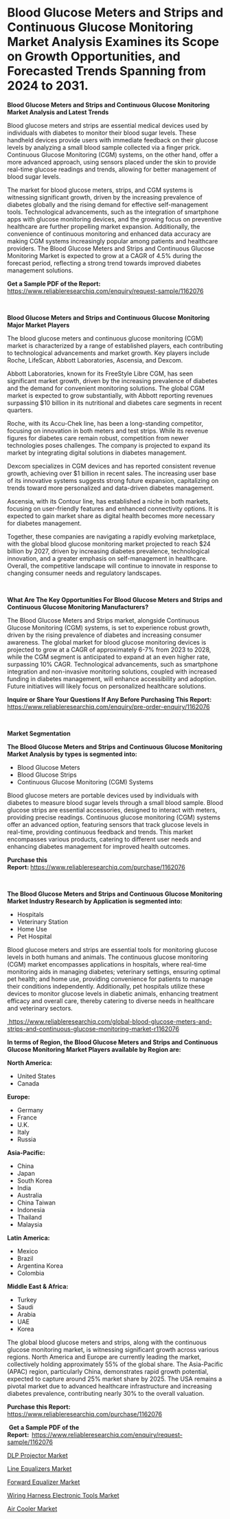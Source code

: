 <p><h1>Blood Glucose Meters and Strips and Continuous Glucose Monitoring Market Analysis Examines its Scope on Growth Opportunities, and Forecasted Trends Spanning from 2024 to 2031.</h1></p><p><strong>Blood Glucose Meters and Strips and Continuous Glucose Monitoring Market Analysis and Latest Trends</strong></p>
<p><p>Blood glucose meters and strips are essential medical devices used by individuals with diabetes to monitor their blood sugar levels. These handheld devices provide users with immediate feedback on their glucose levels by analyzing a small blood sample collected via a finger prick. Continuous Glucose Monitoring (CGM) systems, on the other hand, offer a more advanced approach, using sensors placed under the skin to provide real-time glucose readings and trends, allowing for better management of blood sugar levels.</p><p>The market for blood glucose meters, strips, and CGM systems is witnessing significant growth, driven by the increasing prevalence of diabetes globally and the rising demand for effective self-management tools. Technological advancements, such as the integration of smartphone apps with glucose monitoring devices, and the growing focus on preventive healthcare are further propelling market expansion. Additionally, the convenience of continuous monitoring and enhanced data accuracy are making CGM systems increasingly popular among patients and healthcare providers. The Blood Glucose Meters and Strips and Continuous Glucose Monitoring Market is expected to grow at a CAGR of 4.5% during the forecast period, reflecting a strong trend towards improved diabetes management solutions.</p></p>
<p><strong>Get a Sample PDF of the Report:&nbsp;</strong> <a href="https://www.reliableresearchiq.com/enquiry/request-sample/1162076?utm_campaign=1117&utm_medium=2&utm_source=Github&utm_content=ia&utm_term=29092024&utm_id=blood-glucose-meters-and-strips-and-continuous-glucose-monitoring">https://www.reliableresearchiq.com/enquiry/request-sample/1162076</a></p>
<p>&nbsp;</p>
<p><strong>Blood Glucose Meters and Strips and Continuous Glucose Monitoring Major Market Players</strong></p>
<p><p>The blood glucose meters and continuous glucose monitoring (CGM) market is characterized by a range of established players, each contributing to technological advancements and market growth. Key players include Roche, LifeScan, Abbott Laboratories, Ascensia, and Dexcom.</p><p>Abbott Laboratories, known for its FreeStyle Libre CGM, has seen significant market growth, driven by the increasing prevalence of diabetes and the demand for convenient monitoring solutions. The global CGM market is expected to grow substantially, with Abbott reporting revenues surpassing $10 billion in its nutritional and diabetes care segments in recent quarters.</p><p>Roche, with its Accu-Chek line, has been a long-standing competitor, focusing on innovation in both meters and test strips. While its revenue figures for diabetes care remain robust, competition from newer technologies poses challenges. The company is projected to expand its market by integrating digital solutions in diabetes management.</p><p>Dexcom specializes in CGM devices and has reported consistent revenue growth, achieving over $1 billion in recent sales. The increasing user base of its innovative systems suggests strong future expansion, capitalizing on trends toward more personalized and data-driven diabetes management.</p><p>Ascensia, with its Contour line, has established a niche in both markets, focusing on user-friendly features and enhanced connectivity options. It is expected to gain market share as digital health becomes more necessary for diabetes management.</p><p>Together, these companies are navigating a rapidly evolving marketplace, with the global blood glucose monitoring market projected to reach $24 billion by 2027, driven by increasing diabetes prevalence, technological innovation, and a greater emphasis on self-management in healthcare. Overall, the competitive landscape will continue to innovate in response to changing consumer needs and regulatory landscapes.</p></p>
<p>&nbsp;</p>
<p><strong>What Are The Key Opportunities For Blood Glucose Meters and Strips and Continuous Glucose Monitoring Manufacturers?</strong></p>
<p><p>The Blood Glucose Meters and Strips market, alongside Continuous Glucose Monitoring (CGM) systems, is set to experience robust growth, driven by the rising prevalence of diabetes and increasing consumer awareness. The global market for blood glucose monitoring devices is projected to grow at a CAGR of approximately 6-7% from 2023 to 2028, while the CGM segment is anticipated to expand at an even higher rate, surpassing 10% CAGR. Technological advancements, such as smartphone integration and non-invasive monitoring solutions, coupled with increased funding in diabetes management, will enhance accessibility and adoption. Future initiatives will likely focus on personalized healthcare solutions.</p></p>
<p><strong>Inquire or Share Your Questions If Any Before Purchasing This Report:</strong> <a href="https://www.reliableresearchiq.com/enquiry/pre-order-enquiry/1162076?utm_campaign=1117&utm_medium=2&utm_source=Github&utm_content=ia&utm_term=29092024&utm_id=blood-glucose-meters-and-strips-and-continuous-glucose-monitoring">https://www.reliableresearchiq.com/enquiry/pre-order-enquiry/1162076</a></p>
<p>&nbsp;</p>
<p><strong>Market Segmentation</strong></p>
<p><strong>The Blood Glucose Meters and Strips and Continuous Glucose Monitoring Market Analysis by types is segmented into:</strong></p>
<p><ul><li>Blood Glucose Meters</li><li>Blood Glucose Strips</li><li>Continuous Glucose Monitoring (CGM) Systems</li></ul></p>
<p><p>Blood glucose meters are portable devices used by individuals with diabetes to measure blood sugar levels through a small blood sample. Blood glucose strips are essential accessories, designed to interact with meters, providing precise readings. Continuous glucose monitoring (CGM) systems offer an advanced option, featuring sensors that track glucose levels in real-time, providing continuous feedback and trends. This market encompasses various products, catering to different user needs and enhancing diabetes management for improved health outcomes.</p></p>
<p><strong>Purchase this Report:&nbsp;</strong><a href="https://www.reliableresearchiq.com/purchase/1162076?utm_campaign=1117&utm_medium=2&utm_source=Github&utm_content=ia&utm_term=29092024&utm_id=blood-glucose-meters-and-strips-and-continuous-glucose-monitoring">https://www.reliableresearchiq.com/purchase/1162076</a></p>
<p>&nbsp;</p>
<p><strong>The Blood Glucose Meters and Strips and Continuous Glucose Monitoring Market Industry Research by Application is segmented into:</strong></p>
<p><ul><li>Hospitals</li><li>Veterinary Station</li><li>Home Use</li><li>Pet Hospital</li></ul></p>
<p><p>Blood glucose meters and strips are essential tools for monitoring glucose levels in both humans and animals. The continuous glucose monitoring (CGM) market encompasses applications in hospitals, where real-time monitoring aids in managing diabetes; veterinary settings, ensuring optimal pet health; and home use, providing convenience for patients to manage their conditions independently. Additionally, pet hospitals utilize these devices to monitor glucose levels in diabetic animals, enhancing treatment efficacy and overall care, thereby catering to diverse needs in healthcare and veterinary sectors.</p></p>
<p><a href="https://www.reliableresearchiq.com/global-blood-glucose-meters-and-strips-and-continuous-glucose-monitoring-market-r1162076?utm_campaign=1117&utm_medium=2&utm_source=Github&utm_content=ia&utm_term=29092024&utm_id=blood-glucose-meters-and-strips-and-continuous-glucose-monitoring">&nbsp;https://www.reliableresearchiq.com/global-blood-glucose-meters-and-strips-and-continuous-glucose-monitoring-market-r1162076</a></p>
<p><strong>In terms of Region, the Blood Glucose Meters and Strips and Continuous Glucose Monitoring Market Players available by Region are:</strong></p>
<p>
    <p> <strong> North America: </strong>
        <ul>
            <li>United States</li>
            <li>Canada</li>
        </ul>
        </p> 
    <p> <strong> Europe: </strong>
        <ul>
            <li>Germany</li>
            <li>France</li>
            <li>U.K.</li>
            <li>Italy</li>
            <li>Russia</li>
        </ul>
        </p> 
    <p> <strong> Asia-Pacific: </strong>
        <ul>
            <li>China</li>
            <li>Japan</li>
            <li>South Korea</li>
            <li>India</li>
            <li>Australia</li>
            <li>China Taiwan</li>
            <li>Indonesia</li>
            <li>Thailand</li>
            <li>Malaysia</li>
        </ul>
        </p> 
    <p> <strong> Latin America: </strong>
        <ul>
            <li>Mexico</li>
            <li>Brazil</li>
            <li>Argentina Korea</li>
            <li>Colombia</li>
        </ul>
        </p> 
    <p> <strong> Middle East & Africa: </strong>
        <ul>
            <li>Turkey</li>
            <li>Saudi</li>
            <li>Arabia</li>
            <li>UAE</li>
            <li>Korea</li>
        </ul>
    </p>
    </p>
<p><p>The global blood glucose meters and strips, along with the continuous glucose monitoring market, is witnessing significant growth across various regions. North America and Europe are currently leading the market, collectively holding approximately 55% of the global share. The Asia-Pacific (APAC) region, particularly China, demonstrates rapid growth potential, expected to capture around 25% market share by 2025. The USA remains a pivotal market due to advanced healthcare infrastructure and increasing diabetes prevalence, contributing nearly 30% to the overall valuation.</p></p>
<p><strong>Purchase this Report: </strong><a href="https://www.reliableresearchiq.com/purchase/1162076?utm_campaign=1117&utm_medium=2&utm_source=Github&utm_content=ia&utm_term=29092024&utm_id=blood-glucose-meters-and-strips-and-continuous-glucose-monitoring">https://www.reliableresearchiq.com/purchase/1162076</a></p>
<p>&nbsp;<strong>Get a Sample PDF of the Report:&nbsp;&nbsp;</strong><a href="https://www.reliableresearchiq.com/enquiry/request-sample/1162076?utm_campaign=1117&utm_medium=2&utm_source=Github&utm_content=ia&utm_term=29092024&utm_id=blood-glucose-meters-and-strips-and-continuous-glucose-monitoring">https://www.reliableresearchiq.com/enquiry/request-sample/1162076</a></p>
<p><strong></strong></p>
<p><p><a href="https://www.linkedin.com/pulse/future-trajectory-dlp-projector-market-emerging-trends-irxde?utm_campaign=1117&utm_medium=2&utm_source=Github&utm_content=ia&utm_term=29092024&utm_id=blood-glucose-meters-and-strips-and-continuous-glucose-monitoring">DLP Projector Market</a></p><p><a href="https://issuu.com/reportprime-2/docs/line-equalizers-market-size-2030.pp_013eadeacfad57?utm_campaign=1117&utm_medium=2&utm_source=Github&utm_content=ia&utm_term=29092024&utm_id=blood-glucose-meters-and-strips-and-continuous-glucose-monitoring">Line Equalizers Market</a></p><p><a href="https://issuu.com/reportprime-2/docs/forward-equalizer-market-size-2030._ed56db32b95e6d?utm_campaign=1117&utm_medium=2&utm_source=Github&utm_content=ia&utm_term=29092024&utm_id=blood-glucose-meters-and-strips-and-continuous-glucose-monitoring">Forward Equalizer Market</a></p><p><a href="https://github.com/indrystar/Market-Research-Report-List-5/blob/main/wiring-harness-electronic-tools-market.md?utm_campaign=1117&utm_medium=2&utm_source=Github&utm_content=ia&utm_term=29092024&utm_id=blood-glucose-meters-and-strips-and-continuous-glucose-monitoring">Wiring Harness Electronic Tools Market</a></p><p><a href="https://www.linkedin.com/pulse/air-cooler-market-global-insights-sales-trends-2024-zxwce?utm_campaign=1117&utm_medium=2&utm_source=Github&utm_content=ia&utm_term=29092024&utm_id=blood-glucose-meters-and-strips-and-continuous-glucose-monitoring">Air Cooler Market</a></p></p>